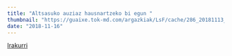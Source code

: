 ```yaml
---
title: "Altsasuko auziaz hausnartzeko bi egun "
thumbnail: "https://guaixe.tok-md.com/argazkiak/LsF/cache/286_20181113_Altsasukoak_aske_herri_plataformakoak_Gure_etxe_barruan_pose_03_content.JPG"
date: "2018-11-16"
---
```

[Irakurri](https://guaixe.eus/altsasu/1542296809831-altsasuko-auziaz-hausnartzeko-bi-egun)
